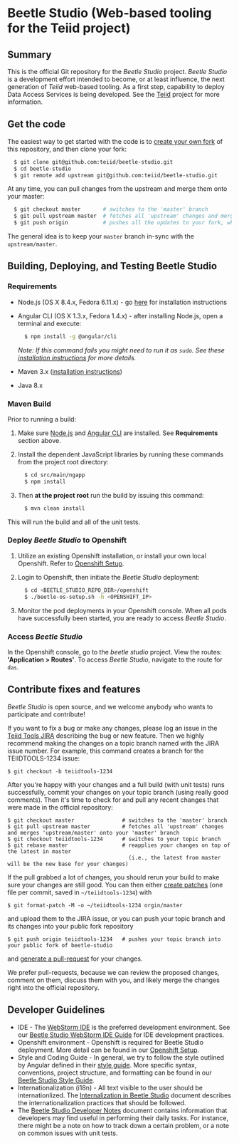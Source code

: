 # Beetle Studio (Web-based tooling for the Teiid project)

## Summary

This is the official Git repository for the _Beetle Studio_ project. _Beetle Studio_ is a development effort 
intended to become, or at least influence, the next generation of _Teiid_ web-based tooling. As a
first step, capability to deploy Data Access Services is being developed. See the [Teiid](http://teiid.jboss.org/) project
for more information.

## Get the code

The easiest way to get started with the code is to [create your own fork](http://help.github.com/forking/)
 of this repository, and then clone your fork:

```bash
  $ git clone git@github.com:teiid/beetle-studio.git
  $ cd beetle-studio
  $ git remote add upstream git@github.com:teiid/beetle-studio.git
```
At any time, you can pull changes from the upstream and merge them onto your master:
```bash
  $ git checkout master       # switches to the 'master' branch
  $ git pull upstream master  # fetches all 'upstream' changes and merges 'upstream/master' onto your 'master' branch
  $ git push origin           # pushes all the updates to your fork, which should be in-sync with 'upstream'
```
The general idea is to keep your `master` branch in-sync with the `upstream/master`.

## Building, Deploying, and Testing Beetle Studio

### Requirements

- Node.js (OS X 8.4.x, Fedora 6.11.x) - go [here](https://nodejs.org/en/download/) for installation
instructions
- Angular CLI (OS X 1.3.x, Fedora 1.4.x) - after installing Node.js, open a terminal and execute:

    ```bash
      $ npm install -g @angular/cli
    ```

    _Note: If this command fails you might need to run it as `sudo`. See these [installation instructions](https://github.com/angular/angular-cli/wiki) 
    for more details._
- Maven 3.x ([installation instructions](https://maven.apache.org/install.html))
- Java 8.x

### Maven Build

Prior to running a build:

1. Make sure [Node.js]((https://nodejs.org/en/download/)) and [Angular CLI](https://github.com/angular/angular-cli/wiki) 
are installed. See **Requirements** section above.

1. Install the dependent JavaScript libraries by running these commands from the project root directory:

    ```bash
      $ cd src/main/ngapp
      $ npm install
    ```

1. Then **at the project root** run the build by issuing this command:

    ```bash
      $ mvn clean install
    ```

This will run the build and all of the unit tests.

### Deploy _Beetle Studio_ to Openshift

1. Utilize an existing Openshift installation, or install your own local Openshift.  Refer to [Openshift Setup]((https://github.com/teiid/beetle-studio/blob/master/documentation/openshift-setup/openshift-setup.md)).  

1. Login to Openshift, then initiate the _Beetle Studio_ deployment:

    ```bash
      $ cd <BEETLE_STUDIO_REPO_DIR>/openshift
      $ ./beetle-os-setup.sh -h <OPENSHIFT_IP>
    ```

1. Monitor the pod deployments in your Openshift console.  When all pods have successfully been started, you are ready to access _Beetle Studio_.

### Access _Beetle Studio_

In the Openshift console, go to the _beetle studio_ project.  View the routes: __'Application > Routes'__.  To access _Beetle Studio_, navigate to the route for `das`.

## Contribute fixes and features

_Beetle Studio_ is open source, and we welcome anybody who wants to participate and contribute!

If you want to fix a bug or make any changes, please log an issue in the [Teiid Tools JIRA](https://issues.jboss.org/browse/TEIIDTOOLS) describing the bug or new feature. Then we highly recommend making the changes on a topic branch named with the JIRA issue number. For example, this command creates
a branch for the TEIIDTOOLS-1234 issue:

	$ git checkout -b teiidtools-1234

After you're happy with your changes and a full build (with unit tests) runs successfully, commit your changes on your topic branch
(using really good comments). Then it's time to check for and pull any recent changes that were made in the official repository:

	$ git checkout master               # switches to the 'master' branch
	$ git pull upstream master          # fetches all 'upstream' changes and merges 'upstream/master' onto your 'master' branch
	$ git checkout teiidtools-1234      # switches to your topic branch
	$ git rebase master                 # reapplies your changes on top of the latest in master
	                                      (i.e., the latest from master will be the new base for your changes)

If the pull grabbed a lot of changes, you should rerun your build to make sure your changes are still good.
You can then either [create patches](http://progit.org/book/ch5-2.html) (one file per commit, saved in `~/teiidtools-1234`) with 

	$ git format-patch -M -o ~/teiidtools-1234 orgin/master

and upload them to the JIRA issue, or you can push your topic branch and its changes into your public fork repository

	$ git push origin teiidtools-1234   # pushes your topic branch into your public fork of beetle-studio

and [generate a pull-request](http://help.github.com/pull-requests/) for your changes. 

We prefer pull-requests, because we can review the proposed changes, comment on them,
discuss them with you, and likely merge the changes right into the official repository.

## Developer Guidelines

- IDE - The [WebStorm IDE](https://www.jetbrains.com/webstorm/) is the preferred development environment. See our
[Beetle Studio WebStorm IDE Guide](https://github.com/teiid/beetle-studio/blob/master/documentation/ide/webstorm-guide.md) 
for IDE development practices.
- Openshift environment - Openshift is required for Beetle Studio deployment.  More detail can be found in our [Openshift Setup](https://github.com/teiid/beetle-studio/blob/master/documentation/openshift-setup/openshift-setup.md).
- Style and Coding Guide - In general, we try to follow the style outlined by Angular defined
in their [style guide](https://angular.io/guide/styleguide). More specific syntax, conventions,
project structure, and formatting can be found in our [Beetle Studio Style Guide](https://github.com/teiid/beetle-studio/blob/master/documentation/style-guide/style-guide.md).
- Internationalization (i18n) - All text visible to the user should be internationlized.
The [Internalization in Beetle Studio](https://github.com/teiid/beetle-studio/blob/master/documentation/i18n/README.md)
document describes the internationalization practices that should be followed.
- The [Beetle Studio Developer Notes](https://github.com/teiid/beetle-studio/blob/master/documentation/dev-notes/dev-notes.md)
document contains information that developers may find useful in performing their daily tasks. For 
instance, there might be a note on how to track down a certain problem, or a note on common issues
with unit tests.
